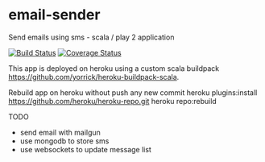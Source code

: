 email-sender
============

Send emails using sms - scala / play 2 application


[![Build Status](https://api.travis-ci.org/yorrick/email-sender.svg?branch=master)](https://travis-ci.org/yorrick/email-sender)
[![Coverage Status](https://coveralls.io/repos/yorrick/email-sender/badge.png)](https://coveralls.io/r/yorrick/email-sender)

This app is deployed on heroku using a custom scala buildpack https://github.com/yorrick/heroku-buildpack-scala.

Rebuild app on heroku without push any new commit
heroku plugins:install https://github.com/heroku/heroku-repo.git
heroku repo:rebuild


TODO 
 - send email with mailgun
 - use mongodb to store sms
 - use websockets to update message list


